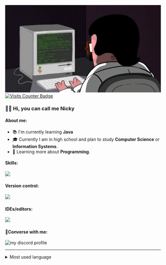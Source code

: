 <img src="coding.gif"/>
<a href="https://visits.dashroshan.com"><img src="https://visits.dashroshan.com/4QJ4XJiNYv6bkA2DwhZz?label=Views&shadow=0&shadowOpacity=30&swap=0&labelBGColor=484848&countBGColor=a2c93e&labelTextColor=FFFFFF&countTextColor=FFFFFF" alt="Visits Counter Badge" height=30px/></a>
<h3>🧑‍💻 Hi, you can call me Nicky</h3>
<h4>About me:</h4>
<ul>
<li>📚 I'm currently learning
 <strong>Java</strong></li>
<li>🎓 Currently I am in high school and plan to study <strong>Computer Science</strong> or <strong>Information Systems</strong>.</li>
<li>🌱 Learning more about <strong>Programming</strong>.</li>
</ul>

<h4>Skills:</h4>
 <img src="https://skillicons.dev/icons?i=html,css,javascript,nodejs,java&theme=dark" />

<h4>Version control:</h4>
<img src="https://skillicons.dev/icons?i=github,git&theme=dark" />


<h4>IDEs/editors:</h4>
<img src="https://skillicons.dev/icons?i=vscode,replit,neovim&theme=dark" />

<h4>💭Converse with me:</h4>
 
<img src="https://dcbadge.limes.pink/api/shield/951263301147435029" alt="my discord profile" max-height="25em" max-width="80px" />

<hr/>

 <details>
 <summary>Most used language</summary>
  <img src="https://github-readme-stats.vercel.app/api/top-langs/?username=nicky7x&langs_count=8" />
</details>
